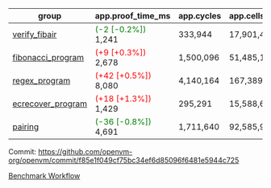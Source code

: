 | group | app.proof_time_ms | app.cycles | app.cells_used | leaf.proof_time_ms | leaf.cycles | leaf.cells_used |
| -- | -- | -- | -- | -- | -- | -- |
| [verify_fibair](https://github.com/openvm-org/openvm/blob/benchmark-results/benchmarks-pr/1468/verify_fibair-f85e1f049cf75bc34ef6d85096f6481e5944c725.md) |<span style='color: green'>(-2 [-0.2%])</span> 1,241 |  333,944 |  17,901,400 |- | - | - |
| [fibonacci_program](https://github.com/openvm-org/openvm/blob/benchmark-results/benchmarks-pr/1468/fibonacci-f85e1f049cf75bc34ef6d85096f6481e5944c725.md) |<span style='color: red'>(+9 [+0.3%])</span> 2,678 |  1,500,096 |  51,485,167 |- | - | - |
| [regex_program](https://github.com/openvm-org/openvm/blob/benchmark-results/benchmarks-pr/1468/regex-f85e1f049cf75bc34ef6d85096f6481e5944c725.md) |<span style='color: red'>(+42 [+0.5%])</span> 8,080 |  4,140,164 |  167,389,450 |- | - | - |
| [ecrecover_program](https://github.com/openvm-org/openvm/blob/benchmark-results/benchmarks-pr/1468/ecrecover-f85e1f049cf75bc34ef6d85096f6481e5944c725.md) |<span style='color: red'>(+18 [+1.3%])</span> 1,429 |  295,291 |  15,588,656 |- | - | - |
| [pairing](https://github.com/openvm-org/openvm/blob/benchmark-results/benchmarks-pr/1468/pairing-f85e1f049cf75bc34ef6d85096f6481e5944c725.md) |<span style='color: green'>(-36 [-0.8%])</span> 4,691 |  1,711,640 |  92,585,975 |- | - | - |


Commit: https://github.com/openvm-org/openvm/commit/f85e1f049cf75bc34ef6d85096f6481e5944c725

[Benchmark Workflow](https://github.com/openvm-org/openvm/actions/runs/13911051877)
